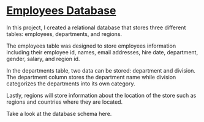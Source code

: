 # [Employees Database](https://github.com/christinepugay/employee_database)

In this project, I created a relational database that stores three different tables: employees, departments, and regions.

The employees table was designed to store employees information including their employee id, names, email addresses, hire date, department, gender, salary, and region id. 

In the departments table, two data can be stored: department and division. The department column stores the department name while division categorizes the departments into its own category.

Lastly, regions will store information about the location of the store such as regions and countries where they are located. 

Take a look at the database schema here. 

